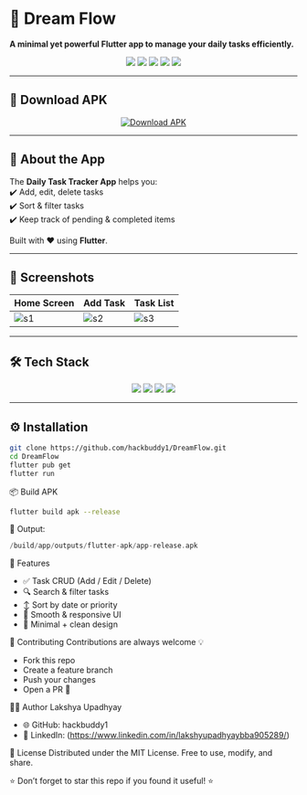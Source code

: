 # 📝 Dream Flow
**A minimal yet powerful Flutter app to manage your daily tasks efficiently.**

<p align="center">
  <img src="https://img.shields.io/badge/Flutter-Framework-blue?logo=flutter&logoColor=white" />
  <img src="https://img.shields.io/badge/Dart-Language-0175C2?logo=dart&logoColor=white" />
  <img src="https://img.shields.io/badge/Build-Passing-brightgreen?style=flat-square" />
  <img src="https://img.shields.io/github/stars/your-username/your-repo?style=social" />
  <img src="https://img.shields.io/github/forks/your-username/your-repo?style=social" />
</p>

---

## 📲 Download APK  

<p align="center">
  <a href="https://github.com/hackbuddy1/DreamFlow/releases/download/v1.0.0/app-release.apk">
    <img src="https://img.shields.io/badge/Download-APK-blue?style=for-the-badge&logo=android" alt="Download APK">
  </a>
</p>


---

## 🚀 About the App  
The **Daily Task Tracker App** helps you:  
✔️ Add, edit, delete tasks  
✔️ Sort & filter tasks  
✔️ Keep track of pending & completed items  

Built with ❤️ using **Flutter**.

---

## 📸 Screenshots  

| Home Screen | Add Task | Task List |
|-------------|----------|-----------|
| ![s1](assets/screenshots/dashboard.png) | ![s2](assets/screenshots/alltasks.png) | ![s3](assets/screenshots/calender.png) | ![s4](assets/screenshots/addnewtask)



---

## 🛠️ Tech Stack  

<p align="center">
  <img src="https://img.shields.io/badge/Flutter-%2302569B.svg?logo=flutter&logoColor=white" />
  <img src="https://img.shields.io/badge/Dart-%230175C2.svg?logo=dart&logoColor=white" />
  <img src="https://img.shields.io/badge/Gradle-%2302303A.svg?logo=gradle&logoColor=white" />
  <img src="https://img.shields.io/badge/Android-3DDC84?logo=android&logoColor=white" />
</p>  

---

## ⚙️ Installation  
  ```bash
  git clone https://github.com/hackbuddy1/DreamFlow.git
  cd DreamFlow
  flutter pub get
  flutter run
  ```

📦 Build APK
 ```bash
flutter build apk --release
 ```
📍 Output:
```swift
/build/app/outputs/flutter-apk/app-release.apk
```
🌟 Features
- ✅ Task CRUD (Add / Edit / Delete)
- 🔍 Search & filter tasks
- ↕️ Sort by date or priority
- 📱 Smooth & responsive UI
- 🎨 Minimal + clean design


🤝 Contributing
Contributions are always welcome 💡
- Fork this repo
- Create a feature branch
- Push your changes
- Open a PR 🚀

👨‍💻 Author
Lakshya Upadhyay
- 🌐 GitHub: hackbuddy1
- 💼 LinkedIn: (https://www.linkedin.com/in/lakshyupadhyaybba905289/)

📄 License
Distributed under the MIT License.
Free to use, modify, and share.

⭐ Don’t forget to star this repo if you found it useful! ⭐
